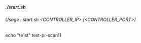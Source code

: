 ##### ./start.sh

###### Usage : start.sh <CONTROLLER_IP> [<CONTROLLER_PORT>]

echo "te1st"
test-pr-scan11
